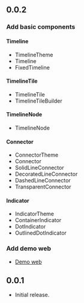 ## 0.0.2

### Add basic components

#### Timeline

* TimelineTheme
* Timeline
* FixedTimeline

#### TimelineTile

* TimelineTile
* TimelineTileBuilder

#### TimelineNode

* TimelineNode

#### Connector

* ConnectorTheme
* Connector
* SolidLineConnector
* DecoratedLineConnector
* DashedLineConnector
* TransparentConnector

#### Indicator

* IndicatorTheme
* ContainerIndicator
* DotIndicator
* OutlinedDotIndicator

### Add demo web

* [Demo web](https://chulwoo.dev/timelines)


## 0.0.1

* Initial release.
